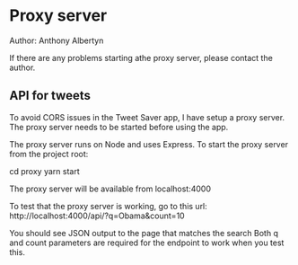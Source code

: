# Proxy server

Author: Anthony Albertyn

If there are any problems starting athe proxy server,
please contact the author.

## API for tweets

To avoid CORS issues in the Tweet Saver app, I have setup a proxy server. The proxy server needs to be started before using the app.

The proxy server runs on Node and uses Express. To start the proxy server
from the project root:

cd proxy
yarn start

The proxy server will be available from localhost:4000

To test that the proxy server is working, go to this url: http://localhost:4000/api/?q=Obama&count=10

You should see JSON output to the page that matches the search
Both q and count parameters are required for the endpoint to work when you test this.
